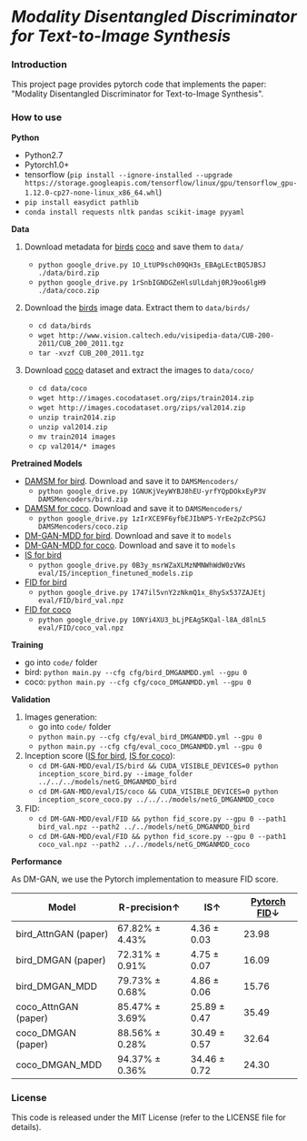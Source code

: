 # *Modality Disentangled Discriminator for Text-to-Image Synthesis*

### Introduction
This project page provides pytorch code that implements the paper: "Modality Disentangled Discriminator for Text-to-Image Synthesis".

### How to use

**Python**

- Python2.7
- Pytorch1.0+
- tensorflow (`pip install --ignore-installed --upgrade https://storage.googleapis.com/tensorflow/linux/gpu/tensorflow_gpu-1.12.0-cp27-none-linux_x86_64.whl`)
- `pip install easydict pathlib`
- `conda install requests nltk pandas scikit-image pyyaml`


**Data**
1. Download metadata for [birds](https://drive.google.com/open?id=1O_LtUP9sch09QH3s_EBAgLEctBQ5JBSJ) [coco](https://drive.google.com/open?id=1rSnbIGNDGZeHlsUlLdahj0RJ9oo6lgH9) and save them to `data/`
    - `python google_drive.py 1O_LtUP9sch09QH3s_EBAgLEctBQ5JBSJ ./data/bird.zip`
    - `python google_drive.py 1rSnbIGNDGZeHlsUlLdahj0RJ9oo6lgH9 ./data/coco.zip`

2. Download the [birds](http://www.vision.caltech.edu/visipedia/CUB-200-2011.html) image data. Extract them to `data/birds/`
    - `cd data/birds`
    - `wget http://www.vision.caltech.edu/visipedia-data/CUB-200-2011/CUB_200_2011.tgz`
    - `tar -xvzf CUB_200_2011.tgz`
    
3. Download [coco](http://cocodataset.org/#download) dataset and extract the images to `data/coco/`
    - `cd data/coco`
    - `wget http://images.cocodataset.org/zips/train2014.zip`
    - `wget http://images.cocodataset.org/zips/val2014.zip`
    - `unzip train2014.zip`
    - `unzip val2014.zip`
    - `mv train2014 images`
    - `cp val2014/* images`

**Pretrained Models**
- [DAMSM for bird](https://drive.google.com/open?id=1GNUKjVeyWYBJ8hEU-yrfYQpDOkxEyP3V). Download and save it to `DAMSMencoders/`
    - `python google_drive.py 1GNUKjVeyWYBJ8hEU-yrfYQpDOkxEyP3V DAMSMencoders/bird.zip`
- [DAMSM for coco](https://drive.google.com/open?id=1zIrXCE9F6yfbEJIbNP5-YrEe2pZcPSGJ). Download and save it to `DAMSMencoders/`
    - `python google_drive.py 1zIrXCE9F6yfbEJIbNP5-YrEe2pZcPSGJ DAMSMencoders/coco.zip`
- [DM-GAN-MDD for bird](https://drive.google.com/file/d/1TnKf-SKG06VxkvmpUe2anEIbOD5QsAva/view?usp=sharing). Download and save it to `models`
- [DM-GAN-MDD for coco](https://drive.google.com/file/d/1eLHo-lM5-npx9RANdgKLmK_LiaoRBFsD/view?usp=sharing). Download and save it to `models`
- [IS for bird](https://drive.google.com/file/d/0B3y_msrWZaXLMzNMNWhWdW0zVWs)
    - `python google_drive.py 0B3y_msrWZaXLMzNMNWhWdW0zVWs eval/IS/inception_finetuned_models.zip`
- [FID for bird](https://drive.google.com/file/d/1747il5vnY2zNkmQ1x_8hySx537ZAJEtj)
    - `python google_drive.py 1747il5vnY2zNkmQ1x_8hySx537ZAJEtj eval/FID/bird_val.npz`
- [FID for coco](https://drive.google.com/file/d/10NYi4XU3_bLjPEAg5KQal-l8A_d8lnL5)
    - `python google_drive.py 10NYi4XU3_bLjPEAg5KQal-l8A_d8lnL5 eval/FID/coco_val.npz`

**Training**
- go into `code/` folder
- bird: `python main.py --cfg cfg/bird_DMGANMDD.yml --gpu 0`
- coco: `python main.py --cfg cfg/coco_DMGANMDD.yml --gpu 0`

**Validation**
1. Images generation:
    - go into `code/` folder  
    - `python main.py --cfg cfg/eval_bird_DMGANMDD.yml --gpu 0`
    - `python main.py --cfg cfg/eval_coco_DMGANMDD.yml --gpu 0`
2. Inception score ([IS for bird](https://github.com/hanzhanggit/StackGAN-inception-model), [IS for coco](https://github.com/openai/improved-gan/tree/master/inception_score)):
    - `cd DM-GAN-MDD/eval/IS/bird && CUDA_VISIBLE_DEVICES=0 python inception_score_bird.py --image_folder ../../../models/netG_DMGANMDD_bird`
    - `cd DM-GAN-MDD/eval/IS/coco && CUDA_VISIBLE_DEVICES=0 python inception_score_coco.py ../../../models/netG_DMGANMDD_coco`
3. FID:
    - `cd DM-GAN-MDD/eval/FID && python fid_score.py --gpu 0 --path1 bird_val.npz --path2 ../../models/netG_DMGANMDD_bird`
    - `cd DM-GAN-MDD/eval/FID && python fid_score.py --gpu 0 --path1 coco_val.npz --path2 ../../models/netG_DMGANMDD_coco`

**Performance**

As DM-GAN, we use the Pytorch implementation to measure FID score. 

|Model |R-precision↑  |IS↑  |[Pytorch FID](https://github.com/mseitzer/pytorch-fid/tree/802da3963113b5b5f8154e0e27580ee4c97460ab)↓ |
|----|-----| -----|---|
| bird_AttnGAN (paper) | 67.82% ± 4.43%| 4.36 ± 0.03| 23.98|
| bird_DMGAN (paper) | 72.31% ± 0.91%| 4.75 ± 0.07| 16.09|
| bird_DMGAN_MDD | 79.73% ± 0.68%| 4.86 ± 0.06| 15.76|
| coco_AttnGAN (paper) | 85.47% ± 3.69%| 25.89 ± 0.47 | 35.49|
| coco_DMGAN (paper) | 88.56% ± 0.28%| 30.49 ± 0.57 | 32.64|
| coco_DMGAN_MDD | 94.37% ± 0.36%| 34.46 ± 0.72 | 24.30|

### License
This code is released under the MIT License (refer to the LICENSE file for details). 
